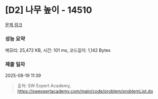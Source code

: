 # [D2] 나무 높이 - 14510 

[문제 링크](https://swexpertacademy.com/main/code/problem/problemDetail.do?contestProbId=AYFofW8qpXYDFAR4) 

### 성능 요약

메모리: 25,472 KB, 시간: 101 ms, 코드길이: 1,142 Bytes

### 제출 일자

2025-08-19 11:39



> 출처: SW Expert Academy, https://swexpertacademy.com/main/code/problem/problemList.do